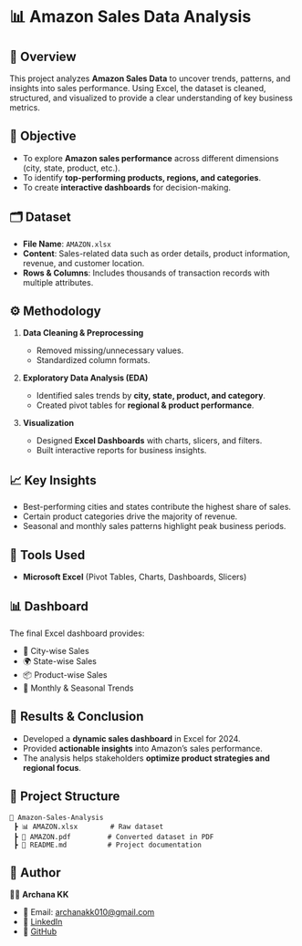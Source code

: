 # 📊 Amazon Sales Data Analysis  

## 📌 Overview  
This project analyzes **Amazon Sales Data** to uncover trends, patterns, and insights into sales performance. Using Excel, the dataset is cleaned, structured, and visualized to provide a clear understanding of key business metrics.  

## 🎯 Objective  
- To explore **Amazon sales performance** across different dimensions (city, state, product, etc.).  
- To identify **top-performing products, regions, and categories**.  
- To create **interactive dashboards** for decision-making.  

## 🗂️ Dataset  
- **File Name**: `AMAZON.xlsx`  
- **Content**: Sales-related data such as order details, product information, revenue, and customer location.  
- **Rows & Columns**: Includes thousands of transaction records with multiple attributes.  

## ⚙️ Methodology  
1. **Data Cleaning & Preprocessing**  
   - Removed missing/unnecessary values.  
   - Standardized column formats.  

2. **Exploratory Data Analysis (EDA)**  
   - Identified sales trends by **city, state, product, and category**.  
   - Created pivot tables for **regional & product performance**.  

3. **Visualization**  
   - Designed **Excel Dashboards** with charts, slicers, and filters.  
   - Built interactive reports for business insights.  

## 📈 Key Insights  
- Best-performing cities and states contribute the highest share of sales.  
- Certain product categories drive the majority of revenue.  
- Seasonal and monthly sales patterns highlight peak business periods.  

## 🚀 Tools Used  
- **Microsoft Excel** (Pivot Tables, Charts, Dashboards, Slicers)  

## 📊 Dashboard  
The final Excel dashboard provides:  
- 📍 City-wise Sales  
- 🌍 State-wise Sales  
- 📦 Product-wise Sales  
- 📅 Monthly & Seasonal Trends  

## 📌 Results & Conclusion  
- Developed a **dynamic sales dashboard** in Excel for 2024.  
- Provided **actionable insights** into Amazon’s sales performance.  
- The analysis helps stakeholders **optimize product strategies and regional focus**.  

## 📂 Project Structure  
```
📁 Amazon-Sales-Analysis
 ┣ 📊 AMAZON.xlsx        # Raw dataset
 ┣ 📑 AMAZON.pdf         # Converted dataset in PDF
 ┣ 📄 README.md          # Project documentation
```

## 🔗 Author  
👩‍💻 **Archana KK**  
- 📧 Email: archanakk010@gmail.com  
- 🔗 [LinkedIn](https://linkedin.com/in/archana-kk92)  
- 🔗 [GitHub](https://github.com/archanakk010)  
